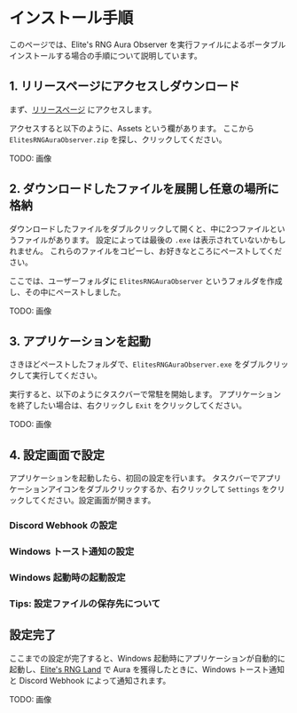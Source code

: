 # インストール手順

このページでは、Elite's RNG Aura Observer を実行ファイルによるポータブルインストールする場合の手順について説明しています。

## 1. リリースページにアクセスしダウンロード

まず、[リリースページ](https://github.com/tomacheese/ElitesRNGAuraObserver/releases) にアクセスします。

アクセスすると以下のように、Assets という欄があります。
ここから `ElitesRNGAuraObserver.zip` を探し、クリックしてください。

TODO: 画像

## 2. ダウンロードしたファイルを展開し任意の場所に格納

ダウンロードしたファイルをダブルクリックして開くと、中に2つファイルというファイルがあります。
設定によっては最後の `.exe` は表示されていないかもしれません。
これらのファイルをコピーし、お好きなところにペーストしてください。

ここでは、ユーザーフォルダに `ElitesRNGAuraObserver` というフォルダを作成し、その中にペーストしました。

TODO: 画像

## 3. アプリケーションを起動

さきほどペーストしたフォルダで、`ElitesRNGAuraObserver.exe` をダブルクリックして実行してください。

実行すると、以下のようにタスクバーで常駐を開始します。
アプリケーションを終了したい場合は、右クリックし `Exit` をクリックしてください。

TODO: 画像

## 4. 設定画面で設定

アプリケーションを起動したら、初回の設定を行います。
タスクバーでアプリケーションアイコンをダブルクリックするか、右クリックして `Settings` をクリックしてください。設定画面が開きます。

### Discord Webhook の設定

### Windows トースト通知の設定

### Windows 起動時の起動設定

### Tips: 設定ファイルの保存先について

## 設定完了

ここまでの設定が完了すると、Windows 起動時にアプリケーションが自動的に起動し、[Elite's RNG Land](https://vrchat.com/home/world/wrld_50a4de63-927a-4d7e-b322-13d715176ef1) で Aura を獲得したときに、Windows トースト通知と Discord Webhook によって通知されます。

TODO: 画像
